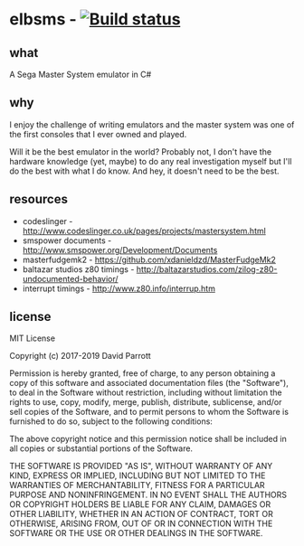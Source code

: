 # elbsms - [![Build status](https://ci.appveyor.com/api/projects/status/umtjbgudnaq4m5hf?svg=true)](https://ci.appveyor.com/project/eightlittlebits/elbsms)

## what

A Sega Master System emulator in C#

## why

I enjoy the challenge of writing emulators and the master system was one of the first consoles that I ever owned and played. 

Will it be the best emulator in the world? Probably not, I don't have the hardware knowledge (yet, maybe) to do any real investigation myself but I'll do the best with what I do know. And hey, it doesn't need to be the best.

## resources

* codeslinger - http://www.codeslinger.co.uk/pages/projects/mastersystem.html
* smspower documents - http://www.smspower.org/Development/Documents
* masterfudgemk2 - https://github.com/xdanieldzd/MasterFudgeMk2
* baltazar studios z80 timings - http://baltazarstudios.com/zilog-z80-undocumented-behavior/
* interrupt timings - http://www.z80.info/interrup.htm

## license

MIT License

Copyright (c) 2017-2019 David Parrott

Permission is hereby granted, free of charge, to any person obtaining a copy of this software and associated documentation files (the "Software"), to deal in the Software without restriction, including without limitation the rights to use, copy, modify, merge, publish, distribute, sublicense, and/or sell copies of the Software, and to permit persons to whom the Software is furnished to do so, subject to the following conditions:

The above copyright notice and this permission notice shall be included in all copies or substantial portions of the Software.

THE SOFTWARE IS PROVIDED "AS IS", WITHOUT WARRANTY OF ANY KIND, EXPRESS OR IMPLIED, INCLUDING BUT NOT LIMITED TO THE WARRANTIES OF MERCHANTABILITY, FITNESS FOR A PARTICULAR PURPOSE AND NONINFRINGEMENT. IN NO EVENT SHALL THE AUTHORS OR COPYRIGHT HOLDERS BE LIABLE FOR ANY CLAIM, DAMAGES OR OTHER LIABILITY, WHETHER IN AN ACTION OF CONTRACT, TORT OR OTHERWISE, ARISING FROM, OUT OF OR IN CONNECTION WITH THE SOFTWARE OR THE USE OR OTHER DEALINGS IN THE SOFTWARE.
